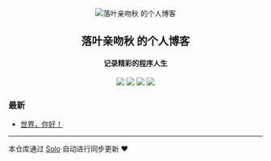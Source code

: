 <p align="center"><img alt="落叶亲吻秋 的个人博客" src="https://static.b3log.org/images/brand/solo-32.png"></p><h2 align="center">
落叶亲吻秋 的个人博客
</h2>

<h4 align="center">记录精彩的程序人生</h4>
<p align="center"><a title="落叶亲吻秋 的个人博客" target="_blank" href="https://github.com/zhuo-coder/solo-blog"><img src="https://img.shields.io/github/last-commit/zhuo-coder/solo-blog.svg?style=flat-square&color=FF9900"></a>
<a title="GitHub repo size in bytes" target="_blank" href="https://github.com/zhuo-coder/solo-blog"><img src="https://img.shields.io/github/repo-size/zhuo-coder/solo-blog.svg?style=flat-square"></a>
<a title="Solo Version" target="_blank" href="https://github.com/b3log/solo/releases"><img src="https://img.shields.io/badge/solo-3.6.7-f1e05a.svg?style=flat-square&color=blueviolet"></a>
<a title="Hits" target="_blank" href="https://github.com/b3log/hits"><img src="https://hits.b3log.org/zhuo-coder/solo-blog.svg"></a></p>

### 最新

* [世界，你好！](http://aizz.life:88/hello-solo)



---

本仓库通过 [Solo](https://github.com/b3log/solo) 自动进行同步更新 ❤️ 